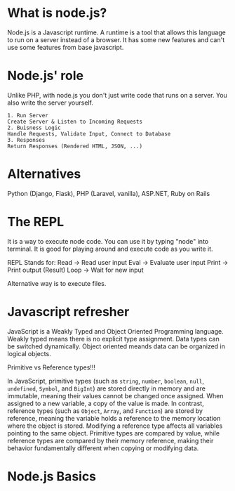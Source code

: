 # What is node.js?

Node.js is a Javascript runtime. A runtime is a tool that allows this language to run on a server instead of a browser. It has some new features and can't use some features from base javascript.

# Node.js' role 

Unlike PHP, with node.js you don't just write code that runs on a server. You also write the server yourself.

    1. Run Server
    Create Server & Listen to Incoming Requests
    2. Buisness Logic
    Handle Requests, Validate Input, Connect to Database
    3. Responses
    Return Responses (Rendered HTML, JSON, ...)

# Alternatives

Python (Django, Flask), PHP (Laravel, vanilla), ASP.NET, Ruby on Rails

# The REPL

It is a way to execute node code. You can use it by typing "node" into terminal. It is good for playing around and execute code as you write it.

REPL Stands for:
Read -> Read user input
Eval -> Evaluate user input
Print -> Print output (Result)
Loop -> Wait for new input

Alternative way is to execute files.

# Javascript refresher

JavaScript is a Weakly Typed and Object Oriented Programming language.
Weakly typed means there is no explicit type assignment. Data types can be switched dynamically.
Object oriented meands data can be organized in logical objects.

Primitive vs Reference types!!!

In JavaScript, primitive types (such as `string`, `number`, `boolean`, `null`, `undefined`, `Symbol`, and `BigInt`) are stored directly in memory and are immutable, meaning their values cannot be changed once assigned. When assigned to a new variable, a copy of the value is made. In contrast, reference types (such as `Object`, `Array`, and `Function`) are stored by reference, meaning the variable holds a reference to the memory location where the object is stored. Modifying a reference type affects all variables pointing to the same object. Primitive types are compared by value, while reference types are compared by their memory reference, making their behavior fundamentally different when copying or modifying data.

# Node.js Basics


